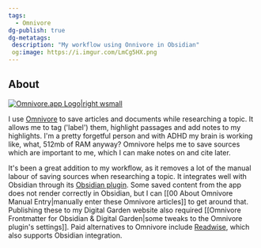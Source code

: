 ```yaml
---
tags:
  - Omnivore
dg-publish: true
dg-metatags:
 description: "My workflow using Onnivore in Obsidian"
 og:image: https://i.imgur.com/LmCg5HX.png
---
```

## About

[![Omnivore.app Logo|right wsmall](https://i.imgur.com/0YszZiM.png)](https://omnivore.app/)

I use [Omnivore](https://omnivore.app/) to save articles and documents while researching a topic. It allows me to tag ('label') them, highlight passages and add notes to my highlights. I'm a pretty forgetful person and with ADHD my brain is working like, what, 512mb of RAM anyway? Omnivore helps me to save sources which are important to me, which I can make notes on and cite later.

It's been a great addition to my workflow, as it removes a lot of the manual labour of saving sources when researching a topic. It integrates well with Obsidian through its [Obsidian plugin](https://docs.omnivore.app/integrations/obsidian.html). Some saved content from the app does not render correctly in Obsidian, but I can [[00 About Omnivore Manual Entry|manually enter these Omnivore articles]] to get around that. Publishing these to my Digital Garden website also required [[Omnivore Frontmatter for Obsidian & Digital Garden|some tweaks to the Omnivore plugin's settings]].
Paid alternatives to Omnivore include [Readwise](https://readwise.io/), which also supports Obsidian integration.